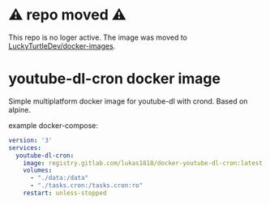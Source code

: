 # ⚠️ repo moved ⚠️
This repo is no loger active.
The image was moved to [LuckyTurtleDev/docker-images](https://github.com/LuckyTurtleDev/docker-images/tree/main/dockerfiles/yt-dlp).

# youtube-dl-cron docker image
Simple multiplatform docker image for youtube-dl with crond. Based on alpine.

example docker-compose:
```yml
version: '3'
services:
  youtube-dl-cron:
    image: registry.gitlab.com/lukas1818/docker-youtube-dl-cron:latest
    volumes:
      - "./data:/data"
      - "./tasks.cron:/tasks.cron:ro"
    restart: unless-stopped
```
